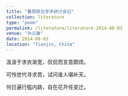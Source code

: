```yaml
---
title: "暑假联合学术研讨会记"
collection: literature
type: "poem"
permalink: /literature/literature-2014-08-03
venue: "孙沁璇"
date: 2014-08-03
location: "Tianjin, China"
---
```


汲汲于求衣渐宽，侃侃而言意颇烦。

可怜世代寻求苦，试问谁人堪补天。

何日遍行槛内路，自在花开任变迁。